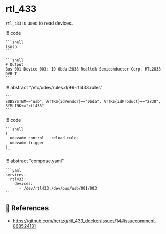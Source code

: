 # rtl_433

`rtl_433` is used to read devices.

!!! code

    ```shell
    lsusb
    ```

    ```shell
    # Output
    Bus 001 Device 003: ID 0bda:2838 Realtek Semiconductor Corp. RTL2838 DVB-T
    ```

!!! abstract "/etc/udev/rules.d/99-rtl433.rules"

    ```
    SUBSYSTEM=="usb", ATTRS{idVendor}=="0bda", ATTRS{idProduct}=="2838", SYMLINK+="rtl433"
    ```

!!! code

    ```shell
    (
      udevadm control --reload-rules 
      udevadm trigger
    )
    ```

!!! abstract "compose.yaml"

    ```yaml
    services:
      rtl433:
        devices:
          - /dev/rtl433:/dev/bus/usb/001/003
    ```

## :link: References

- <https://github.com/hertzg/rtl_433_docker/issues/14#issuecomment-868524131>
